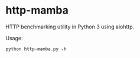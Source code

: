 http-mamba
==========

HTTP benchmarking utility in Python 3 using aiohttp.

Usage:

```
python http-mamba.py -h
```
